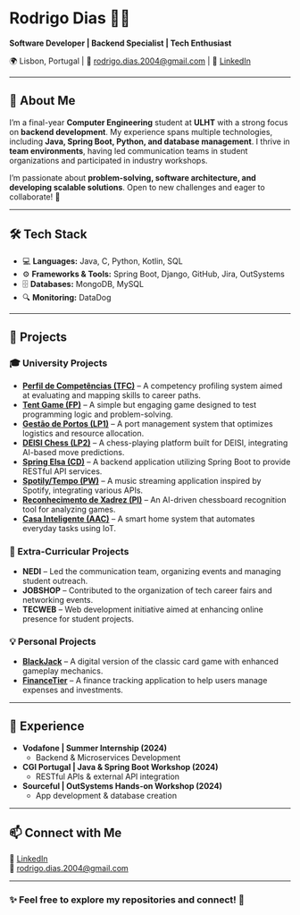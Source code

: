 # **Rodrigo Dias** 👨‍💻  
**Software Developer | Backend Specialist | Tech Enthusiast**  

🌍 Lisbon, Portugal | 📩 rodrigo.dias.2004@gmail.com | 🔗 [LinkedIn](https://www.linkedin.com/in/rodrigo-dias3/)  

---

## **👋 About Me**  
I’m a final-year **Computer Engineering** student at **ULHT** with a strong focus on **backend development**. My experience spans multiple technologies, including **Java, Spring Boot, Python, and database management**. I thrive in **team environments**, having led communication teams in student organizations and participated in industry workshops.  

I’m passionate about **problem-solving, software architecture, and developing scalable solutions**. Open to new challenges and eager to collaborate! 🚀  

---

## **🛠 Tech Stack**  
- 💻 **Languages:** Java, C, Python, Kotlin, SQL
- ⚙️ **Frameworks & Tools:** Spring Boot, Django, GitHub, Jira, OutSystems
- 🗄 **Databases:** MongoDB, MySQL  
- 🔍 **Monitoring:** DataDog  

---

## **📌 Projects**  

### **🎓 University Projects**  
- **[Perfil de Competências (TFC)]()** – A competency profiling system aimed at evaluating and mapping skills to career paths.  
- **[Tent Game (FP)]()** – A simple but engaging game designed to test programming logic and problem-solving.  
- **[Gestão de Portos (LP1)]()** – A port management system that optimizes logistics and resource allocation.  
- **[DEISI Chess (LP2)]()** – A chess-playing platform built for DEISI, integrating AI-based move predictions.  
- **[Spring Elsa (CD)]()** – A backend application utilizing Spring Boot to provide RESTful API services.  
- **[Spotily/Tempo (PW)]()** – A music streaming application inspired by Spotify, integrating various APIs.  
- **[Reconhecimento de Xadrez (PI)]()** – An AI-driven chessboard recognition tool for analyzing games.  
- **[Casa Inteligente (AAC)]()** – A smart home system that automates everyday tasks using IoT.  

### **🔹 Extra-Curricular Projects**  
- **NEDI** – Led the communication team, organizing events and managing student outreach.  
- **JOBSHOP** – Contributed to the organization of tech career fairs and networking events.  
- **TECWEB** – Web development initiative aimed at enhancing online presence for student projects.  

### **💡 Personal Projects**  
- **[BlackJack]()** – A digital version of the classic card game with enhanced gameplay mechanics.  
- **[FinanceTier]()** – A finance tracking application to help users manage expenses and investments.  

---

## **💼 Experience**  
- **Vodafone | Summer Internship (2024)**  
  - Backend & Microservices Development  
- **CGI Portugal | Java & Spring Boot Workshop (2024)**  
  - RESTful APIs & external API integration  
- **Sourceful | OutSystems Hands-on Workshop (2024)**  
  - App development & database creation  

---

## **📫 Connect with Me**  
🔗 [LinkedIn](https://www.linkedin.com/in/rodrigo-dias3/)  
📧 rodrigo.dias.2004@gmail.com  

---

### ✨ Feel free to explore my repositories and connect! 🚀  
